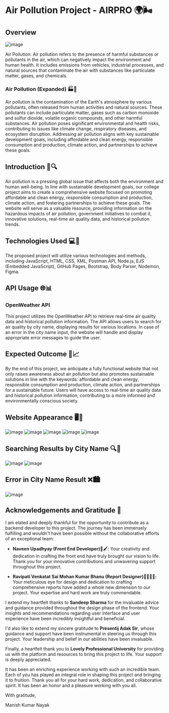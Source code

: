 # Air Pollution Project - AIRPRO 🌍🌬️

## Overview
![image](https://github.com/nayakkrmanish/AirPro/assets/131751286/64deebf7-9b03-4c80-99ea-7b0bf73e25df)

Air Pollution: Air pollution refers to the presence of harmful substances or pollutants in the air, which can negatively impact the environment and human health. It includes emissions from vehicles, industrial processes, and natural sources that contaminate the air with substances like particulate matter, gases, and chemicals.

### Air Pollution (Expanded) 🏭🚗

Air pollution is the contamination of the Earth's atmosphere by various pollutants, often released from human activities and natural sources. These pollutants can include particulate matter, gases such as carbon monoxide and sulfur dioxide, volatile organic compounds, and other harmful substances. Air pollution poses significant environmental and health risks, contributing to issues like climate change, respiratory diseases, and ecosystem disruption. Addressing air pollution aligns with key sustainable development goals, including affordable and clean energy, responsible consumption and production, climate action, and partnerships to achieve these goals.

## Introduction 🌱🔍

Air pollution is a pressing global issue that affects both the environment and human well-being. In line with sustainable development goals, our college project aims to create a comprehensive website focused on promoting affordable and clean energy, responsible consumption and production, climate action, and fostering partnerships to achieve these goals. The website will serve as a valuable resource, providing information on the hazardous impacts of air pollution, government initiatives to combat it, innovative solutions, real-time air quality data, and historical pollution trends.

## Technologies Used 💻🔧

The proposed project will utilize various technologies and methods, including JavaScript, HTML, CSS, XML, Postman API, Node.js, EJS (Embedded JavaScript), GitHub Pages, Bootstrap, Body Parser, Nodemon, Figma.

## API Usage 🌐📊

### OpenWeather API

This project utilizes the OpenWeather API to retrieve real-time air quality data and historical pollution information. The API allows users to search for air quality by city name, displaying results for various locations. In case of an error in the city name input, the website will handle and display appropriate error messages to guide the user.

## Expected Outcome 🌟📈

By the end of this project, we anticipate a fully functional website that not only raises awareness about air pollution but also promotes sustainable solutions in line with the keywords: affordable and clean energy, responsible consumption and production, climate action, and partnerships for a sustainable future. Users will have access to real-time air quality data and historical pollution information, contributing to a more informed and environmentally conscious society.

## Website Appearance 🖥️🌿

![image](https://github.com/nayakkrmanish/AirPro/assets/131751286/61e82e04-c7cb-4de4-a32a-100743a877ae)
![image](https://github.com/nayakkrmanish/AirPro/assets/131751286/f15d7e68-ce0d-4a79-8d43-769837184ea1)
![image](https://github.com/nayakkrmanish/AirPro/assets/131751286/7b5e0326-64af-4fde-b85c-b49db5ca4af2)
![image](https://github.com/nayakkrmanish/AirPro/assets/131751286/7a0d343b-d5af-42a0-8ece-7e043db7114b)
![image](https://github.com/nayakkrmanish/AirPro/assets/131751286/58ac4ce9-49de-4d5e-9713-1072d0050381)



## Searching Results by City Name 🔍🌆

![image](https://github.com/nayakkrmanish/AirPro/assets/131751286/3aff8e5a-933c-46bb-8063-34f18e4c20d6)
![image](https://github.com/nayakkrmanish/AirPro/assets/131751286/20374087-a7d6-4992-acb6-af93d52cc4e0)


## Error in City Name Result ❌🏙️
![image](https://github.com/nayakkrmanish/AirPro/assets/131751286/648b4a42-8f44-46e4-97f4-1e493d6ce44c)

## Acknowledgements and Gratitude 🙏

I am elated and deeply thankful for the opportunity to contribute as a backend developer to this project. The journey has been immensely fulfilling and wouldn't have been possible without the collaborative efforts of an exceptional team:

- **Naveen Upadhyay (Front End Developer)🎨🖌️:** Your creativity and dedication in crafting the front end have truly brought our vision to life. Thank you for your innovative contributions and unwavering support throughout this project.

- **Ravipati Venkatat Sai Mohan Kumar Bhanu (Report Designer)📝👨🏻‍🔬:** Your meticulous eye for design and dedication to crafting comprehensive reports have added a whole new dimension to our project. Your expertise and hard work are truly commendable.

I extend my heartfelt thanks to **Sandeep Sharma** for the invaluable advice and guidance provided throughout the design phase of the frontend. Your insights and recommendations regarding user interface and user experience have been incredibly insightful and beneficial.

I'd also like to extend my sincere gratitude to **Presentij Adak Sir**, whose guidance and support have been instrumental in steering us through this project. Your leadership and belief in our abilities have been invaluable.

Finally, a heartfelt thank you to **Lovely Professional University** for providing us with the platform and resources to bring this project to life. Your support is deeply appreciated.

It has been an enriching experience working with such an incredible team. Each of you has played an integral role in shaping this project and bringing it to fruition. Thank you all for your hard work, dedication, and collaborative spirit. It has been an honor and a pleasure working with you all.

With gratitude,

Manish Kumar Nayak

